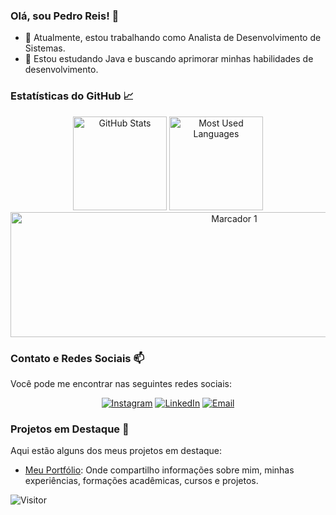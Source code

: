 ### Olá, sou Pedro Reis! 👋

- 🔭 Atualmente, estou trabalhando como Analista de Desenvolvimento de Sistemas.
- 🌱 Estou estudando Java e buscando aprimorar minhas habilidades de desenvolvimento.

### Estatísticas do GitHub 📈

<div align="center">
  <img height="150em" src="https://github-readme-stats.vercel.app/api?username=Pedro-Hc-Reis&show_icons=true&theme=tokyonight&include_all_commits=true&count_private=true" alt="GitHub Stats"/>
  <img height="150em" src="https://github-readme-stats.vercel.app/api/top-langs/?username=Pedro-Hc-Reis&layout=compact&langs_count=8&theme=tokyonight" alt="Most Used Languages"/>
  <img src="http://github-profile-summary-cards.vercel.app/api/cards/profile-details?username=Pedro-Hc-Reis&theme=2077" width="700" height="200" alt="Marcador 1">
</div>

### Contato e Redes Sociais 📫

Você pode me encontrar nas seguintes redes sociais:

<div align="center">
  <a href="https://www.instagram.com/pedrohenriquecreis/"><img src="https://img.icons8.com/fluent/48/000000/instagram-new.png" alt="Instagram"/></a>
  <a href="https://www.linkedin.com/in/pedro-h-c-reis"><img src="https://img.icons8.com/color/48/000000/linkedin.png" alt="LinkedIn"/></a>
  <a href="mailto:pedroreis0503@gmail.com"><img src="https://img.icons8.com/fluent/48/000000/email-open.png" alt="Email" /></a>
</div>

### Projetos em Destaque 🚀

Aqui estão alguns dos meus projetos em destaque:

- [Meu Portfólio](https://github.com/Pedro-Hc-Reis/pedro-hc-reis.github.io): Onde compartilho informações sobre mim, minhas experiências, formações acadêmicas, cursos e projetos.

<!-- ### Contribuições no GitHub 🐍

[![GitHub Activity Graph](https://activity-graph.herokuapp.com/graph?username=Pedro-Hc-Reis&theme=github)](https://github.com/Pedro-Hc-Reis) -->
![Visitor](https://visitor-badge.laobi.icu/badge?page_id=Pedro-Hc-Reis.Pedro-Hc-Reis)
